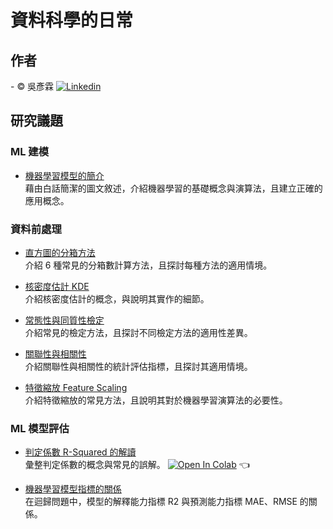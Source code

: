 # 資料科學的日常

## 作者     
<span> - &copy; 吳彥霖 [![Linkedin](https://img.shields.io/badge/LinkedIn-0077B5?style=for-the-badge&logo=linkedin&logoColor=white)](https://www.linkedin.com/in/yenlinwu/)  </span>  

## 研究議題   

### ML 建模
- [機器學習模型的簡介](./Introduction_to_Machine_Learning_Models/README.md)  
  藉由白話簡潔的圖文敘述，介紹機器學習的基礎概念與演算法，且建立正確的應用概念。

### 資料前處理  
- [直方圖的分箱方法](./Number_of_Bins_and_Width_in_a_Histogram/README.md)  
  介紹 6 種常見的分箱數計算方法，且探討每種方法的適用情境。  

- [核密度估計 KDE](./Kernel_Density_Estimation/README.md)  
  介紹核密度估計的概念，與說明其實作的細節。

- [常態性與同質性檢定](./Normality_and_Homogeneity_Test/README.md)  
  介紹常見的檢定方法，且探討不同檢定方法的適用性差異。

- [關聯性與相關性](./Association_and_Correlation/README.md)    
  介紹關聯性與相關性的統計評估指標，且探討其適用情境。

- [特徵縮放 Feature Scaling](./Feature_Scaling/README.md)  
  介紹特徵縮放的常見方法，且說明其對於機器學習演算法的必要性。

### ML 模型評估
- [判定係數 R-Squared 的解讀](https://colab.research.google.com/github/YenLinWu/Daily_Work_of_Data_Science/blob/Dev/R2/R2.ipynb)        
  彙整判定係數的概念與常見的誤解。 [![Open In Colab](https://colab.research.google.com/assets/colab-badge.svg)](https://colab.research.google.com/github/YenLinWu/Daily_Work_of_Data_Science/blob/Dev/R2/R2.ipynb)  :point_left:  

- [機器學習模型指標的關係](./MAE_and_R2/README.md)  
  在迴歸問題中，模型的解釋能力指標 R2 與預測能力指標 MAE、RMSE 的關係。  
